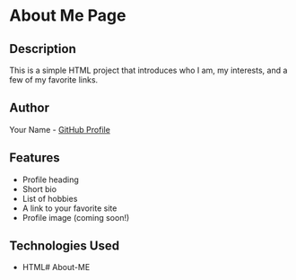 # About Me Page

## Description
This is a simple HTML project that introduces who I am, my interests, and a few of my favorite links.

## Author
Your Name - [GitHub Profile](https://github.com/your-username)

## Features
- Profile heading
- Short bio
- List of hobbies
- A link to your favorite site
- Profile image (coming soon!)

## Technologies Used
- HTML# About-ME
 
